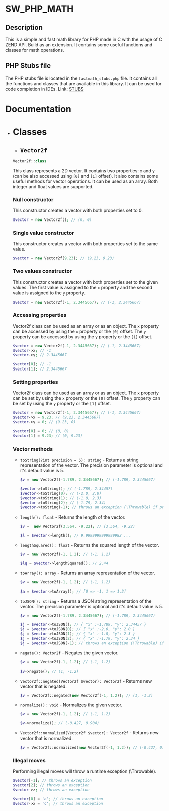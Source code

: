 # SW_PHP_MATH

## Description
This is a simple and fast math library for PHP made in C with the usage of C ZEND API. Build as an extension. It contains some useful functions and classes for math operations.

## PHP Stubs file
The PHP stubs file is located in the `fastmath_stubs.php` file. It contains all the functions and classes that are available in this library. It can be used for code completion in IDEs. Link: [STUBS](fastmath_stubs.php)

# Documentation

- # Classes

    - ## `Vector2f`
    ```php
    Vector2f::class
    ```
    This class represents a 2D vector. It contains two properties: `x` and `y` (can be also accessed using `[0]` and `[1]` offset). It also contains some useful methods for vector operations. It can be used as an array. Both integer and float values are supported.

    ### Null constructor
    This constructor creates a vector with both properties set to 0.
    ```php
    $vector = new Vector2f(); // (0, 0)
    ```

    ### Single value constructor
    This constructor creates a vector with both properties set to the same value.
    ```php
    $vector = new Vector2f(9.23); // (9.23, 9.23)
    ```

    ### Two values constructor
    This constructor creates a vector with both properties set to the given values. The first value is assigned to the `x` property and the second value is assigned to the `y` property.
    ```php
    $vector = new Vector2f(-1, 2.3445667); // (-1, 2.3445667)
    ```

    ### Accessing properties
    Vector2f class can be used as an array or as an object. The `x` property can be accessed by using the `x` property or the `[0]` offset. The `y` property can be accessed by using the `y` property or the `[1]` offset.
    ```php
    $vector = new Vector2f(-1, 2.3445667); // (-1, 2.3445667)
    $vector->x; // -1
    $vector->y; // 2.3445667

    $vector[0]; // -1
    $vector[1]; // 2.3445667
    ```

    ### Setting properties
    Vector2f class can be used as an array or as an object. The `x` property can be set by using the `x` property or the `[0]` offset. The `y` property can be set by using the `y` property or the `[1]` offset.
    ```php
    $vector = new Vector2f(-1, 2.3445667); // (-1, 2.3445667)
    $vector->x = 9.23; // (9.23, 2.3445667)
    $vector->y = 0; // (9.23, 0)

    $vector[0] = 0; // (0, 0)
    $vector[1] = 9.23; // (0, 9.23)
    ```

    ### Vector methods

    - `toString(?int precision = 5): string` - Returns a string representation of the vector. The precision parameter is optional and it's default value is 5.
        ```php
        $v = new Vector2f(-1.789, 2.3445667); // (-1.789, 2.3445667)

        $vector->toString(); // (-1.789, 2.34457)
        $vector->toString(0); // (-2.0, 2.0)
        $vector->toString(1); // (-1.8, 2.3)
        $vector->toString(2); // (-1.79, 2.34)
        $vector->toString(-1); // throws an exception (\Throwable) if precision is less than 0
        ```

    - `length(): float` - Returns the length of the vector.
        ```php
        $v =  new Vector2f(3.564, -9.22); // (3.564, -9.22)

        $l = $vector->length(); // 9.9999999999999982 ...
        ```

    - `lengthSquared(): float` - Returns the squared length of the vector.
        ```php
        $v = new Vector2f(-1, 1.2); // (-1, 1.2)

        $lq = $vector->lengthSquared(); // 2.44
        ```

    - `toArray(): array` - Returns an array representation of the vector.
        ```php
        $v = new Vector2f(-1, 1.2); // (-1, 1.2)

        $a = $vector->toArray(); // [0 => -1, 1 => 1.2]
        ```

    - `toJSON(): string` - Returns a JSON string representation of the vector. The precision parameter is optional and it's default value is 5.
        ```php
        $v = new Vector2f(-1.789, 2.3445667); // (-1.789, 2.3445667)

        $j = $vector->toJSON(); // { "x" :-1.789, "y": 2.34457 }
        $j = $vector->toJSON(0); // { "x" :-2.0, "y": 2.0 }
        $j = $vector->toJSON(1); // { "x" :-1.8, "y": 2.3 }
        $j = $vector->toJSON(2); // { "x" :-1.79, "y": 2.34 }
        $j = $vector->toJSON(-1); // throws an exception (\Throwable) if precision is less than 0
        ```

    - `negate(): Vector2f` - Negates the given vector.
        ```php
        $v = new Vector2f(-1, 1.2); // (-1, 1.2)

        $v->negate(); // (1, -1.2)
        ```

    - `Vector2f::negated(Vector2f $vector): Vector2f` - Returns new vector that is negated.
        ```php
        $v = Vector2f::negated(new Vector2f(-1, 1.2)); // (1, -1.2)
        ```

    - `normalize(): void` - Normalizes the given vector.
        ```php
        $v = new Vector2f(-1, 1.2); // (-1, 1.2)

        $v->normalize(); // (-0.427, 0.904)
        ```

    - `Vector2f::normalized(Vector2f $vector): Vector2f` - Returns new vector that is normalized.
        ```php
        $v = Vector2f::normalized(new Vector2f(-1, 1.2)); // (-0.427, 0.904)
        ```

    <!-- ### Vector operations
    ```php
    $vector = new Vector2f(-1, 2.3445667); // (-1, 2.3445667)
    $vector->add(new Vector2f(9.23, 0)); // (8.23, 2.3445667)
    $vector->sub(new Vector2f(9.23, 0)); // (-10.23, 2.3445667)
    $vector->mul(new Vector2f(9.23, 0)); // (-9.23, 0)
    $vector->div(new Vector2f(9.23, 0)); // (-0.1085, INF)
    $vector->dot(new Vector2f(9.23, 0)); // -9.23
    $vector->cross(new Vector2f(9.23, 0)); // 0
    $vector->normalize(); // (-0.427, 0.904)
    $vector->equals(new Vector2f(9.23, 0)); // false
    $vector->equals(new Vector2f(0.427, -0.904)); // true
    ``` -->

    ### Illegal moves
    Performing illegal moves will throw a runtime exception (\Throwable).
    ```php
    $vector[-1]; // throws an exception
    $vector[2]; // throws an exception
    $vector->z; // throws an exception

    $vector[0] = 'a'; // throws an exception
    $vector->x = 'c'; // throws an exception
    ```
